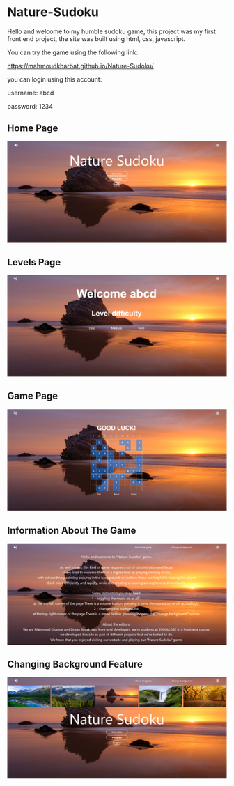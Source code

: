# Nature-Sudoku

Hello and welcome to my humble sudoku game, this project was my first front end project, the site was built using html, css, javascript.

You can try the game using the following link:

https://mahmoudkharbat.github.io/Nature-Sudoku/

you can login using this account:

username: abcd

password: 1234




## Home Page

<img src = 'Illustration_Images/page1.png' />

## Levels Page 

<img src = 'Illustration_Images/page2.png' />

## Game Page

<img src = 'Illustration_Images/page3.png' />

## Information About The Game

<img src = 'Illustration_Images/page4.png' />

## Changing Background Feature

<img src = 'Illustration_Images/page5.png' />
